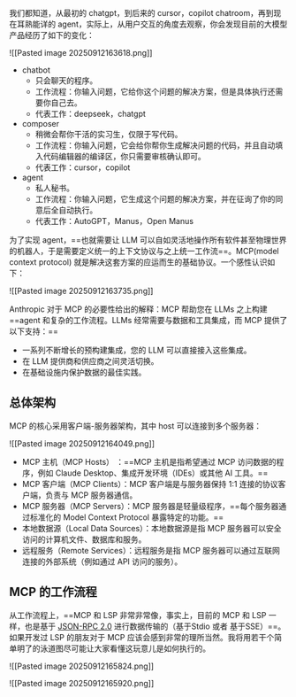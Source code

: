 我们都知道，从最初的 chatgpt，到后来的 cursor，copilot chatroom，再到现在耳熟能详的 agent，实际上，从用户交互的角度去观察，你会发现目前的大模型产品经历了如下的变化：

![[Pasted image 20250912163618.png]]


- chatbot
    - 只会聊天的程序。
    - 工作流程：你输入问题，它给你这个问题的解决方案，但是具体执行还需要你自己去。
    - 代表工作：deepseek，chatgpt
- composer
    - 稍微会帮你干活的实习生，仅限于写代码。
    - 工作流程：你输入问题，它会给你帮你生成解决问题的代码，并且自动填入代码编辑器的编译区，你只需要审核确认即可。
    - 代表工作：cursor，copilot
- agent
    - 私人秘书。
    - 工作流程：你输入问题，它生成这个问题的解决方案，并在征询了你的同意后全自动执行。
    - 代表工作：AutoGPT，Manus，Open Manus


为了实现 agent，==也就需要让 LLM 可以自如灵活地操作所有软件甚至物理世界的机器人，于是需要定义统一的上下文协议与之上统一工作流==。MCP(model context protocol) 就是解决这套方案的应运而生的基础协议。一个感性认识如下：

![[Pasted image 20250912163735.png]]

Anthropic 对于 MCP 的必要性给出的解释：MCP 帮助您在 LLMs 之上构建 ==agent 和复杂的工作流程。LLMs 经常需要与数据和工具集成，而 MCP 提供了以下支持：==

- 一系列不断增长的预构建集成，您的 LLM 可以直接接入这些集成。
- 在 LLM 提供商和供应商之间灵活切换。
- 在基础设施内保护数据的最佳实践。

## 总体架构

MCP 的核心采用客户端-服务器架构，其中 host 可以连接到多个服务器：

![[Pasted image 20250912164049.png]]

- MCP 主机（MCP Hosts） ：==MCP 主机是指希望通过 MCP 访问数据的程序，例如 Claude Desktop、集成开发环境（IDEs）或其他 AI 工具。==
- MCP 客户端（MCP Clients）：MCP 客户端是与服务器保持 1:1 连接的协议客户端，负责与 MCP 服务器通信。
- MCP 服务器（MCP Servers）：MCP 服务器是轻量级程序，==每个服务器通过标准化的 Model Context Protocol 暴露特定的功能。==
- 本地数据源（Local Data Sources）：本地数据源是指 MCP 服务器可以安全访问的计算机文件、数据库和服务。
- 远程服务（Remote Services）：远程服务是指 MCP 服务器可以通过互联网连接的外部系统（例如通过 API 访问的服务）。

## MCP 的工作流程

从工作流程上，==MCP 和 LSP 非常非常像，事实上，目前的 MCP 和 LSP 一样，也是基于 [JSON-RPC 2.0](https://link.zhihu.com/?target=https%3A//www.jsonrpc.org/specification) 进行数据传输的（基于Stdio 或者 基于SSE）==。如果开发过 LSP 的朋友对于 MCP 应该会感到非常的理所当然。我将用若干个简单明了的泳道图尽可能让大家看懂这玩意儿是如何执行的。

![[Pasted image 20250912165824.png]]

![[Pasted image 20250912165920.png]]